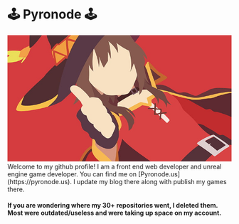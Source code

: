 <h1> 🕹 Pyronode 🕹 </h1>
<center><img style="float: center;" src="https://github.com/pyronode/pyronode/blob/main/2.jpg"></center>
Welcome to my github profile! I am a front end web developer and unreal engine game developer. You can find me on [Pyronode.us](https://pyronode.us). I update my blog there along with publish my games there.

#### If you are wondering where my 30+ repositories went, I deleted them. Most were outdated/useless and were taking up space on my account.
